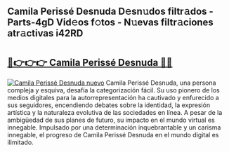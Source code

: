 ## Camila Perissé Desnuda D𝚎sn𝚞dos filtr𝚊dos - Parts-4gD Vid𝚎os f𝚘tos - N𝚞evas filtr𝚊ciones atr𝚊ctivas i42RD

# <h2><a href="http://mb5nh2.tromn.icu/?c=Camila+Periss%c3%a9+Desnuda">🔗👉👉👉 Camila Perissé Desnuda 🔗🔗</a></h2>

[![Camila Perissé Desnuda nuevo](https://i.imgur.com/pEAQMta.gif)](http://mb5nh2.tromn.icu/?c=Camila+Periss%c3%a9+Desnuda)
Camila Perissé Desnuda, una persona compleja y esquiva, desafía la categorización fácil. Su uso pionero de los medios digitales para la autorrepresentación ha cautivado y enfurecido a sus seguidores, encendiendo debates sobre la identidad, la expresión artística y la naturaleza evolutiva de las sociedades en línea. A pesar de la ambigüedad de sus planes de futuro, su impacto en el mundo virtual es innegable. Impulsado por una determinación inquebrantable y un carisma innegable, el progreso de Camila Perissé Desnuda en el mundo digital es ilimitado.
